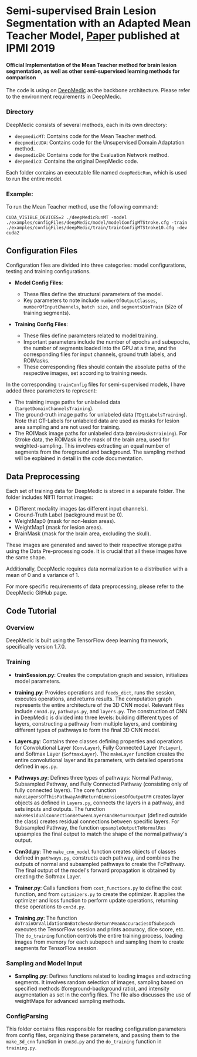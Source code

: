 # 	Semi-supervised Brain Lesion Segmentation with an Adapted Mean Teacher Model,  [Paper](https://link.springer.com/chapter/10.1007/978-3-030-20351-1_43) published at IPMI 2019
#### Official Implementation of the Mean Teacher method for brain lesion segmentation, as well as other semi-supervised learning methods for comparison
The code is using on [DeepMedic](https://github.com/deepmedic/deepmedic) as the backbone architecture. Please refer to the environment requirements in DeepMedic.

### Directory
DeepMedic consists of several methods, each in its own directory:

- `deepmedicMT`: Contains code for the Mean Teacher method.
- `deepmedicUDA`: Contains code for the Unsupervised Domain Adaptation method.
- `deepmedicEN`: Contains code for the Evaluation Network method.
- `deepmedicO`: Contains the original DeepMedic code.

Each folder contains an executable file named `deepMedicRun`, which is used to run the entire model. 


### Example:

To run the Mean Teacher method, use the following command:

`CUDA_VISIBLE_DEVICES=2 ./deepMedicRunMT
-model ./examples/configFiles/deepMedic/model/modelConfigMTStroke.cfg -train ./examples/configFiles/deepMedic/train/trainConfigMTStroke10.cfg -dev cuda2`

## Configuration Files
Configuration files are divided into three categories: model configurations, testing and training configurations.
- **Model Config Files**: 
  - These files define the structural parameters of the model.
  - Key parameters to note include `numberOfOutputClasses`, `numberOfInputChannels`, `batch size`, and `segmentsDimTrain` (size of training segments).

- **Training Config Files**: 
  - These files define parameters related to model training.
  - Important parameters include the number of epochs and subepochs, the number of segments loaded into the GPU at a time, and the corresponding files for input channels, ground truth labels, and ROIMasks. 
  - These corresponding files should contain the absolute paths of the respective images, set according to training needs.

In the corresponding `trainConfig` files for semi-supervised models, I have added three parameters to represent:
  - The training image paths for unlabeled data (`targetDomainChannelsTraining`).
  - The ground-truth image paths for unlabeled data (`TDgtLabelsTraining`). Note that GT-Labels for unlabeled data are used as masks for lesion area sampling and are not used for training.
  - The ROIMask image paths for unlabeled data (`DDroiMasksTraining`). For Stroke data, the ROIMask is the mask of the brain area, used for weighted-sampling. This involves extracting an equal number of segments from the foreground and background. The sampling method will be explained in detail in the code documentation.
    
## Data Preprocessing

Each set of training data for DeepMedic is stored in a separate folder. The folder includes NIfTI format images:
- Different modality images (as different input channels).
- Ground-Truth Label (background must be 0).
- WeightMap0 (mask for non-lesion areas).
- WeightMap1 (mask for lesion areas).
- BrainMask (mask for the brain area, excluding the skull).

These images are generated and saved to their respective storage paths using the Data Pre-processing code. It is crucial that all these images have the same shape.

Additionally, DeepMedic requires data normalization to a distribution with a mean of 0 and a variance of 1.

For more specific requirements of data preprocessing, please refer to the DeepMedic GitHub page.

## Code Tutorial

### Overview
DeepMedic is built using the TensorFlow deep learning framework, specifically version 1.7.0. 

### Training
- **trainSession.py**: Creates the computation graph and session, initializes model parameters. 
- **training.py**: Provides operations and `feeds_dict`, runs the session, executes operations, and returns results. The computation graph represents the entire architecture of the 3D CNN model. Relevant files include `cnn3d.py`, `pathways.py`, and `layers.py`. The construction of CNN in DeepMedic is divided into three levels: building different types of layers, constructing a pathway from multiple layers, and combining different types of pathways to form the final 3D CNN model.

- **Layers.py**: Contains three classes defining properties and operations for Convolutional Layer (`ConvLayer`), Fully Connected Layer (`FcLayer`), and Softmax Layer (`SoftmaxLayer`). The `makeLayer` function creates the entire convolutional layer and its parameters, with detailed operations defined in `ops.py`.

- **Pathways.py**: Defines three types of pathways: Normal Pathway, Subsampled Pathway, and Fully Connected Pathway (consisting only of fully connected layers). The core function `makeLayersOfThisPathwayAndReturnDimensionsOfOutputFM` creates layer objects as defined in `Layers.py`, connects the layers in a pathway, and sets inputs and outputs. The function `makeResidualConnectionBetweenLayersAndReturnOutput` (defined outside the class) creates residual connections between specific layers. For Subsampled Pathway, the function `upsampleOutputToNormalRes` upsamples the final output to match the shape of the normal pathway's output.

- **Cnn3d.py**: The `make_cnn_model` function creates objects of classes defined in `pathways.py`, constructs each pathway, and combines the outputs of normal and subsampled pathways to create the FcPathway. The final output of the model's forward propagation is obtained by creating the Softmax Layer.

- **Trainer.py**: Calls functions from `cost_functions.py` to define the cost function, and from `optimizers.py` to create the optimizer. It applies the optimizer and loss function to perform update operations, returning these operations to `cnn3d.py`.

- **Training.py**: The function `doTrainOrValidationOnBatchesAndReturnMeanAccuraciesOfSubepoch` executes the TensorFlow session and prints accuracy, dice score, etc. The `do_training` function controls the entire training process, loading images from memory for each subepoch and sampling them to create segments for TensorFlow session.

### Sampling and Model Input
- **Sampling.py**: Defines functions related to loading images and extracting segments. It involves random selection of images, sampling based on specified methods (foreground-background ratio), and intensity augmentation as set in the config files. The file also discusses the use of weightMaps for advanced sampling methods.

### ConfigParsing
This folder contains files responsible for reading configuration parameters from config files, organizing these parameters, and passing them to the `make_3d_cnn` function in `cnn3d.py` and the `do_training` function in `training.py`.


